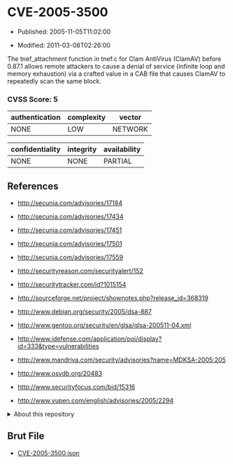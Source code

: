 # CVE-2005-3500

- Published: 2005-11-05T11:02:00

- Modified: 2011-03-08T02:26:00

The tnef_attachment function in tnef.c for Clam AntiVirus (ClamAV) before 0.87.1 allows remote attackers to cause a denial of service (infinite loop and memory exhaustion) via a crafted value in a CAB file that causes ClamAV to repeatedly scan the same block.

### CVSS Score: **5**

| authentication | complexity | vector |
| --- | --- | --- |
| NONE | LOW | NETWORK |

| confidentiality | integrity | availability |
| --- | --- | --- |
| NONE | NONE | PARTIAL |

## References

* http://secunia.com/advisories/17184

* http://secunia.com/advisories/17434

* http://secunia.com/advisories/17451

* http://secunia.com/advisories/17501

* http://secunia.com/advisories/17559

* http://securityreason.com/securityalert/152

* http://securitytracker.com/id?1015154

* http://sourceforge.net/project/shownotes.php?release_id=368319

* http://www.debian.org/security/2005/dsa-887

* http://www.gentoo.org/security/en/glsa/glsa-200511-04.xml

* http://www.idefense.com/application/poi/display?id=333&type=vulnerabilities

* http://www.mandriva.com/security/advisories?name=MDKSA-2005:205

* http://www.osvdb.org/20483

* http://www.securityfocus.com/bid/15316

* http://www.vupen.com/english/advisories/2005/2294

<details>
<summary>About this repository</summary> 

  This repository is part of the project [Live Hack CVE](https://github.com/Live-Hack-CVE). Main website can be found [www.live-hack.org](https://www.live-hack.org) 
  
  Made by [Sn0wAlice](https://github.com/Sn0wAlice) for the people that care about security and need to have a feed of the latest CVEs. Hope you enjoy it, don't forget to star the repo and follow me on [Twitter](https://twitter.com/Sn0wAlice) and [Github](https://github.com/Sn0wAlice). And that is my [personnal website](https://www.alice-snow.me/)

  - [Home Page](https://github.com/Live-Hack-CVE)
  - [Framework](https://github.com/Live-Hack-CVE/cve-framework)
  - [CVE database](https://github.com/Live-Hack-CVE/full_database)
  - [Changelog](https://github.com/Live-Hack-CVE/Changelog)
</details>

## Brut File

* [CVE-2005-3500.json](https://raw.githubusercontent.com/Live-Hack-CVE/full_database/main/cves/2005/CVE-2005-3500.json)

